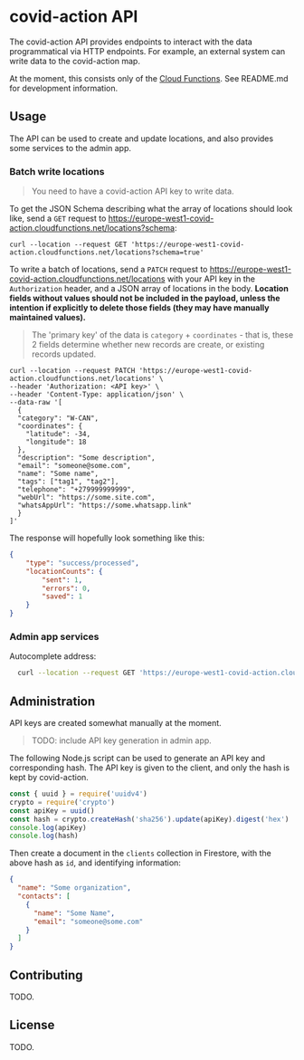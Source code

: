 # covid-action API

The covid-action API provides endpoints to interact with the data programmatical via HTTP endpoints. For example, an external system can write data to the covid-action map.

At the moment, this consists only of the [Cloud Functions](../database/functions). See README.md for development information.

## Usage

The API can be used to create and update locations, and also provides some services to the admin app.

### Batch write locations

> You need to have a covid-action API key to write data.

To get the JSON Schema describing what the array of locations should look like, send a `GET` request to https://europe-west1-covid-action.cloudfunctions.net/locations?schema:

```curl
curl --location --request GET 'https://europe-west1-covid-action.cloudfunctions.net/locations?schema=true'
```

To write a batch of locations, send a `PATCH` request to https://europe-west1-covid-action.cloudfunctions.net/locations with your API key in the `Authorization` header, and a JSON array of locations in the body. **Location fields without values should not be included in the payload, unless the intention if explicitly to delete those fields (they may have manually maintained values).**

> The 'primary key' of the data is `category` + `coordinates` - that is, these 2 fields determine whether new records are create, or existing records updated.

```curl
curl --location --request PATCH 'https://europe-west1-covid-action.cloudfunctions.net/locations' \
--header 'Authorization: <API key>' \
--header 'Content-Type: application/json' \
--data-raw '[
  {
  "category": "W-CAN",
  "coordinates": {
    "latitude": -34,
    "longitude": 18
  },
  "description": "Some description",
  "email": "someone@some.com",
  "name": "Some name",
  "tags": ["tag1", "tag2"],
  "telephone": "+279999999999",
  "webUrl": "https://some.site.com",
  "whatsAppUrl": "https://some.whatsapp.link"
  }
]'
```

The response will hopefully look something like this:

```json
{
    "type": "success/processed",
    "locationCounts": {
        "sent": 1,
        "errors": 0,
        "saved": 1
    }
}
```

### Admin app services

Autocomplete address:

```bash
  curl --location --request GET 'https://europe-west1-covid-action.cloudfunctions.net/placeAutocomplete?input=8%20arch'
```

## Administration

API keys are created somewhat manually at the moment.

> TODO: include API key generation in admin app.

The following Node.js script can be used to generate an API key and corresponding hash. The API key is given to the client, and only the hash is kept by covid-action.

```javascript
const { uuid } = require('uuidv4')
crypto = require('crypto')
const apiKey = uuid()
const hash = crypto.createHash('sha256').update(apiKey).digest('hex')
console.log(apiKey)
console.log(hash)
```

Then create a document in the `clients` collection in Firestore, with the above hash as `id`, and identifying information:

```json
{
  "name": "Some organization",
  "contacts": [
    {
      "name": "Some Name",
      "email": "someone@some.com"
    }
  ]
}
```

## Contributing

TODO.

## License

TODO.
